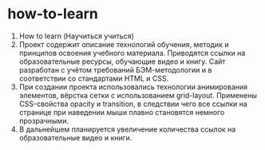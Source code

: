 # how-to-learn
1. How to learn (Научиться учиться)
2. Проект содержит описание технологий обучения, методик и принципов освоения учебного материала.
Приводятся ссылки на образовательные ресурсы, обучающие видео и книгу.
Сайт разработан с учётом требований БЭМ-методологии и в соответствии со стандартами HTML и CSS.
3. При создании проекта использовались технологии анимирования элементов, вёрстка сетки с использованием grid-layout.
Применены CSS-свойства opacity и transition, в следствии чего все ссылки на странице при наведении мыши плавно становятся немного прозрачными.
4. В дальнейшем планируется увеличение количества ссылок на образовательные видео и книги.

